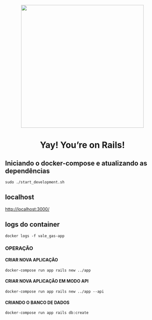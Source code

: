 <p align="center"><a href="https://rubyonrails.org/" target]="_blank"><img src="https://upload.wikimedia.org/wikipedia/commons/thumb/6/62/Ruby_On_Rails_Logo.svg/1200px-Ruby_On_Rails_Logo.svg.png" width="400"></a></p>

<h1 align="center">Yay! You’re on Rails!</h1>

## Iniciando o docker-compose e atualizando as dependências
```
sudo ./start_development.sh
```
## localhost

[http://localhost:3000/](http://localhost:3000/)

## logs do container
```
docker logs -f vale_gas-app
```

### OPERAÇÃO
#### CRIAR NOVA APLICAÇÃO
```
docker-compose run app rails new ../app
```
#### CRIAR NOVA APLICAÇÃO EM MODO API
```
docker-compose run app rails new ../app --api
```
#### CRIANDO O BANCO DE DADOS
```
docker-compose run app rails db:create
```
